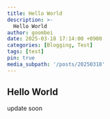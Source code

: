 ```yaml
---
title: Hello World
description: >-
  Hello World
author: goombei
date: 2025-03-18 17:14:00 +0900
categories: [Blogging, Test]
tags: [test]
pin: true
media_subpath: '/posts/20250318'
---
```


## Hello World

update soon

